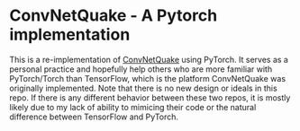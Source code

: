 # ConvNetQuake - A Pytorch implementation
This is a re-implementation of [ConvNetQuake](https://github.com/tperol/ConvNetQuake) using PyTorch. It serves as a personal practice and hopefully help others who are more familiar with PyTorch/Torch than TensorFlow, which is the platform ConvNetQuake was originally implemented. Note that there is no new design or ideals in this repo. If there is any different behavior between these two repos, it is mostly likely due to my lack of ability to mimicing their code or the natural difference between TensorFlow and PyTorch.


